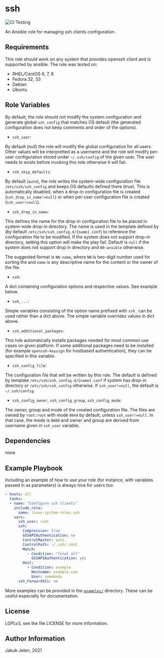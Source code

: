 # ssh
![CI Testing](https://github.com/linux-system-roles/ssh/workflows/tox/badge.svg)

An Ansible role for managing ssh clients configuration.

## Requirements

This role should work on any system that provides openssh client and is
supported by ansible. The role was tested on:

 * RHEL/CentOS 6, 7, 8
 * Fedora 32, 33
 * Debian
 * Ubuntu

## Role Variables

By default, the role should not modify the system configuration and generate
global `ssh_config` that matches OS default (the generated configuration does
not keep comments and order of the options).

 * `ssh_user`:

By default (*null*) the role will modify the global configuration for all
users. Other values will be interpretted as a username and the role will
modify per-user configuration stored under `~/.ssh/config` of the given user.
The user needs to exists before invoking this role otherwise it will fail.

 * `ssh_skip_defaults`:

By default (`auto`), the role writes the system-wide configuration file
`/etc/ssh/ssh_config` and keeps OS defaults defined there (*true*). This is
automatically disabled, when a drop-in configuration file is created
(`ssh_drop_in_name!=null`) or when per-user configuration file is created
(`ssh_user!=null`).

 * `ssh_drop_in_name`:

This defines the name for the drop-in configuration file to be placed in
system-wide drop-in directory. The name is used in the template defined by
(by default `/etc/ssh/ssh_config.d/{name}.conf`) to reference the
configuration file to be modified. If the system does not support drop-in
directory, setting this option will make the play fail. Default is `null`
if the system does not support drop in directory and `00-ansible` otherwise.

The suggested format is `NN-name`, where `NN` is two-digit number used for
sorting the and `name` is any descriptive name for the content or the owner
of the file.

 * `ssh`:

A dict containing configuration options and respective values. See example
below.

 * `ssh_...`:

Simple variables consisting of the option name prefixed with `ssh_` can be
used rather than a dict above. The simple variable overrides values in dict
above.

 * `ssh_additional_packages`:

This role automatically installs packages needed for most common use cases
on given platform. If some additional packages need to be installed (for
example `openssh-keysign` for hostbased authentication), they can be specified
in this variable.

 * `ssh_config_file`:

The configuration file that will be written by this role. The default is
defined by template `/etc/ssh/ssh_config.d/{name}.conf` if system has drop-in
directory or `/etc/ssh/ssh_config` otherwise. If `ssh_user!=null`, the
default is `~/.ssh/config`.

 * `ssh_config_owner`, `ssh_config_group`, `ssh_config_mode`:

The owner, group and mode of the created configuration file. The files are
owned by `root:root` with mode `0644` by default, unless
`ssh_user!=null`. In that case, the mode is `0600` and owner and
group are derived from username given in `ssh_user` variable.



## Dependencies

none

## Example Playbook

Including an example of how to use your role (for instance, with variables
passed in as parameters) is always nice for users too:

```yaml
- hosts: all
  tasks:
  - name: "Configure ssh clients"
    include_role:
      name: linux-system-roles.ssh
    vars:
      ssh_user: root
      ssh:
        Compression: true
        GSSAPIAuthentication: no
        ControlMaster: auto
        ControlPath: ~/.ssh/.cm%C
        Match:
          - Condition: "final all"
            GSSAPIAuthentication: yes
        Host:
          - Condition: example
            Hostname: example.com
            User: somebody
      ssh_ForwardX11: no
```

More examples can be provided in the [`examples/`](examples) directory. These
can be useful especially for documentation.

## License

LGPLv3, see the file LICENSE for more information.

## Author Information

Jakub Jelen, 2021
